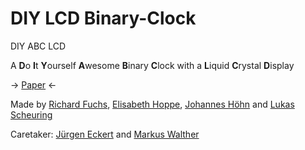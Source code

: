 # DIY LCD Binary-Clock

DIY ABC LCD

A **D**o **I**t **Y**ourself **A**wesome **B**inary **C**lock with a **L**iquid **C**rystal **D**isplay

-> [Paper](https://github.com/richardfuchs/DIY/blob/master/paper/paper.pdf) <-

Made by [Richard Fuchs](https://github.com/richardfuchs/), [Elisabeth Hoppe](https://github.com/elisabethhoppe), [Johannes Höhn](https://github.com/hannni) and [Lukas Scheuring](https://github.com/lksembox)

Caretaker: [Jürgen Eckert](https://github.com/i7sid) and [Markus Walther](https://github.com/dh4nav)

